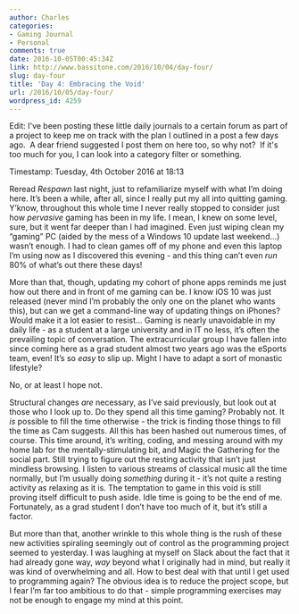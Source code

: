 ```yaml
---
author: Charles
categories:
- Gaming Journal
- Personal
comments: true
date: 2016-10-05T00:45:34Z
link: http://www.bassitone.com/2016/10/04/day-four/
slug: day-four
title: 'Day 4: Embracing the Void'
url: /2016/10/05/day-four/
wordpress_id: 4259
---
```


Edit: I've been posting these little daily journals to a certain forum as part of a project to keep me on track with the plan I outlined in a post a few days ago.  A dear friend suggested I post them on here too, so why not?  If it's too much for you, I can look into a category filter or something.



Timestamp: Tuesday, 4th October 2016 at 18:13

Reread _Respawn_ last night, just to refamiliarize myself with what I’m doing here. It’s been a while, after all, since I really put my all into quitting gaming. Y’know, throughout this whole time I never really stopped to consider just how _pervasive_ gaming has been in my life. I mean, I knew on some level, sure, but it went far deeper than I had imagined. Even just wiping clean my “gaming” PC (aided by the mess of a Windows 10 update last weekend…) wasn’t enough. I had to clean games off of my phone and even this laptop I’m using now as I discovered this evening - and this thing can’t even _run_ 80% of what’s out there these days!

More than that, though, updating my cohort of phone apps reminds me just how out there and in front of me gaming can be. I know iOS 10 was just released (never mind I’m probably the only one on the planet who wants this), but can we get a command-line way of updating things on iPhones? Would make it a lot easier to resist… Gaming is nearly unavoidable in my daily life - as a student at a large university and in IT no less, it’s often the prevailing topic of conversation. The extracurricular group I have fallen into since coming here as a grad student almost two years ago was the eSports team, even! It’s so _easy_ to slip up. Might I have to adapt a sort of monastic lifestyle?

No, or at least I hope not.

Structural changes _are_ necessary, as I’ve said previously, but look out at those who I look up to. Do they spend all this time gaming? Probably not. It _is_ possible to fill the time otherwise - the trick is finding those things to fill the time as Cam suggests. All this has been hashed out numerous times, of course. This time around, it’s writing, coding, and messing around with my home lab for the mentally-stimulating bit, and Magic the Gathering for the social part. Still trying to figure out the resting activity that isn’t just mindless browsing. I listen to various streams of classical music all the time normally, but I’m usually doing _something_ during it - it’s not quite a resting activity as relaxing as it is. The temptation to game in this void is still proving itself difficult to push aside. Idle time is going to be the end of me. Fortunately, as a grad student I don’t have too much of it, but it’s still a factor.

But more than that, another wrinkle to this whole thing is the rush of these new activities spiraling seemingly out of control as the programming project seemed to yesterday. I was laughing at myself on Slack about the fact that it had already gone way, _way_ beyond what I originally had in mind, but really it was kind of overwhelming and all. How to best deal with that until I get used to programming again? The obvious idea is to reduce the project scope, but I fear I’m far too ambitious to do that - simple programming exercises may not be enough to engage my mind at this point.
